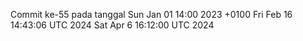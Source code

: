 Commit ke-55 pada tanggal Sun Jan 01 14:00 2023 +0100
Fri Feb 16 14:43:06 UTC 2024
Sat Apr  6 16:12:00 UTC 2024
